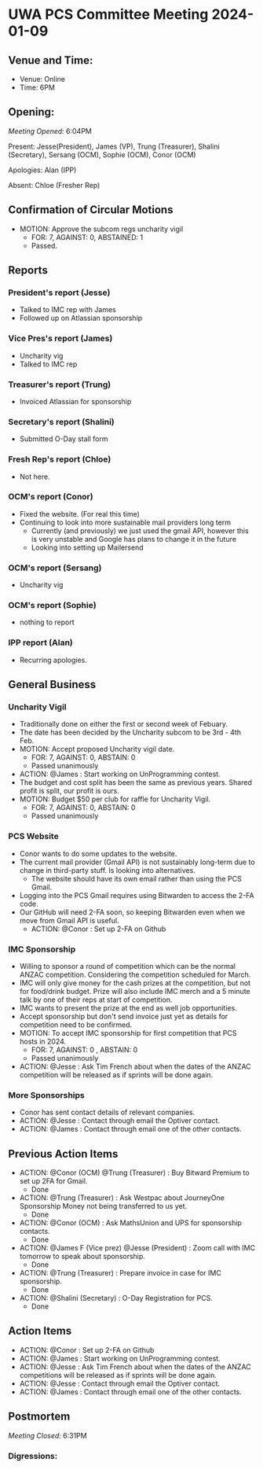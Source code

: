 # UWA PCS Committee Meeting 2024-01-09

## Venue and Time:
- Venue: Online
- Time: 6PM

## Opening:

_Meeting Opened:_ 6:04PM

Present: Jesse(President), James (VP), Trung (Treasurer), Shalini (Secretary), Sersang (OCM), Sophie (OCM), Conor (OCM)

Apologies: Alan (IPP)

Absent: Chloe (Fresher Rep)

## Confirmation of Circular Motions
- MOTION: Approve the subcom regs uncharity vigil
    - FOR: 7, AGAINST: 0, ABSTAINED: 1
    - Passed.

## Reports

### President's report (Jesse)
- Talked to IMC rep with James
- Followed up on Atlassian sponsorship

### Vice Pres's report (James)
- Uncharity vig
- Talked to IMC rep

### Treasurer's report (Trung)
- Invoiced Atlassian for sponsorship

### Secretary's report (Shalini)
- Submitted O-Day stall form

### Fresh Rep's report (Chloe)
- Not here.

### OCM's report (Conor)
- Fixed the website. (For real this time)
- Continuing to look into more sustainable mail providers long term
    - Currently (and previously) we just used the gmail API, however this is very unstable and Google has plans to change it in the future
    - Looking into setting up Mailersend

### OCM's report (Sersang)
- Uncharity vig

### OCM's report (Sophie)
- nothing to report

### IPP report (Alan)
- Recurring apologies.


## General Business
### Uncharity Vigil
- Traditionally done on either the first or second week of Febuary. 
- The date has been decided by the Uncharity subcom to be 3rd - 4th Feb.
- MOTION: Accept proposed Uncharity vigil date.
    - FOR: 7, AGAINST: 0, ABSTAIN: 0
    - Passed unanimously
- ACTION: @James : Start working on UnProgramming contest.
- The budget and cost split has been the same as previous years. Shared profit is split, our profit is ours.
- MOTION: Budget $50 per club for raffle for Uncharity Vigil.
     - FOR: 7, AGAINST: 0, ABSTAIN: 0
     - Passed unanimously

### PCS Website
- Conor wants to do some updates to the website.
- The current mail provider (Gmail API) is not sustainably long-term due to change in third-party stuff. Is looking into alternatives. 
    - The website should have its own email rather than using the PCS Gmail.
- Logging into the PCS Gmail requires using Bitwarden to access the 2-FA code.
- Our GitHub will need 2-FA soon, so keeping Bitwarden even when we move from Gmail API is useful.
    - ACTION: @Conor : Set up 2-FA on Github

### IMC Sponsorship
- Willing to sponsor a round of competition which can be the normal ANZAC competition. Considering the competition scheduled for March.
- IMC will only give money for the cash prizes at the competition, but not for food/drink budget. Prize will also include IMC merch and a 5 minute talk by one of their reps at start of competition.
- IMC wants to present the prize at the end as well job opportunities. 
- Accept sponsorship but don't send invoice just yet as details for competition need to be confirmed.
- MOTION: To accept IMC sponsorship for first competition that PCS hosts in 2024.
    - FOR: 7, AGAINST: 0 , ABSTAIN: 0
    - Passed unanimously
- ACTION: @Jesse : Ask Tim French about when the dates of the ANZAC competition will be released as if sprints will be done again.

### More Sponsorships
- Conor has sent contact details of relevant companies.
- ACTION: @Jesse : Contact through email the Optiver contact.
- ACTION: @James : Contact through email one of the other contacts.

## Previous Action Items
* ACTION: @Conor (OCM) @Trung (Treasurer) : Buy Bitward Premium to set up 2FA for Gmail.
    - Done
* ACTION: @Trung (Treasurer)  : Ask Westpac about JourneyOne Sponsorship Money not being transferred to us yet.
    - Done
* ACTION: @Conor (OCM) : Ask MathsUnion and UPS for sponsorship contacts.
    - Done
* ACTION: @James F (Vice prez)  @Jesse (President) : Zoom call with IMC tomorrow to speak about sponsorship.
    - Done
* ACTION: @Trung (Treasurer)  : Prepare invoice in case for IMC sponsorship.
    - Done 
* ACTION: @Shalini (Secretary)  : O-Day Registration for PCS.
    - Done

## Action Items
- ACTION: @Conor : Set up 2-FA on Github
- ACTION: @James : Start working on UnProgramming contest.
- ACTION: @Jesse : Ask Tim French about when the dates of the ANZAC competitions will be released as if sprints will be done again.
- ACTION: @Jesse : Contact through email the Optiver contact.
- ACTION: @James : Contact through email one of the other contacts.

## Postmortem

_Meeting Closed:_ 6:31PM

### Digressions: 
